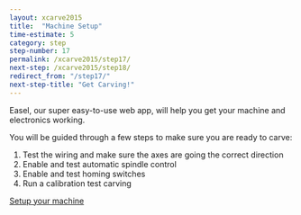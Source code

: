 ```yaml
---
layout: xcarve2015
title:  "Machine Setup"
time-estimate: 5
category: step
step-number: 17
permalink: /xcarve2015/step17/
next-step: /xcarve2015/step18/
redirect_from: "/step17/"
next-step-title: "Get Carving!"
---
```


Easel, our super easy-to-use web app, will help you get your machine and electronics working.

You will be guided through a few steps to make sure you are ready to carve:

1. Test the wiring and make sure the axes are going the correct direction
2. Enable and test automatic spindle control
3. Enable and test homing switches
4. Run a calibration test carving

<a href="http://app.easel.com/setup" target="_blank" class="btn btn-invent btn-animate-arrow">Setup your machine</a>
